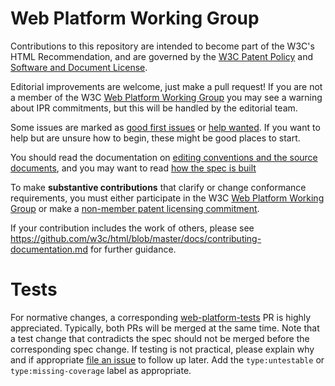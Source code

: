 # Web Platform Working Group

Contributions to this repository are intended to become part of
the W3C's HTML Recommendation, and are governed by the
	[W3C Patent Policy](http://www.w3.org/Consortium/Patent-Policy-20040205/)
and
	[Software and Document License](http://www.w3.org/Consortium/Legal/copyright-software).
  
Editorial improvements are welcome, just make a pull request! If you are not a member of the
W3C [Web Platform Working Group](https://www.w3.org/WebPlatform/WG/) you may see a warning about IPR commitments, but this will be
handled by the editorial team.

Some issues are marked as [good first issues](https://github.com/w3c/html/issues?q=is%3Aissue+is%3Aopen+label%3A%22good+first+issue%22)
or [help wanted](https://github.com/w3c/html/issues?q=is%3Aissue+is%3Aopen+label%3A%22good+first+issue%22).
If you want to help but are unsure how to begin, these might be good places to start. 

You should read the documentation on 
[editing conventions and the source documents](https://github.com/w3c/html/blob/master/docs/contributing-documentation.md), 
and you may want to read [how the spec is built](https://github.com/w3c/html/blob/master/docs/build-documentation.md)
  
To make **substantive contributions** that clarify or change conformance requirements, you must either participate
in the W3C [Web Platform Working Group](https://www.w3.org/WebPlatform/WG/)
or make a	[non-member patent licensing commitment](https://www.w3.org/2004/01/pp-impl/83482/nmlc).

If your contribution includes the work of others, please see https://github.com/w3c/html/blob/master/docs/contributing-documentation.md
for further guidance.

# Tests

For normative changes, a corresponding
[web-platform-tests](https://github.com/w3c/web-platform-tests) PR is highly appreciated. Typically,
both PRs will be merged at the same time. Note that a test change that contradicts the spec should
not be merged before the corresponding spec change. If testing is not practical, please explain why
and if appropriate [file an issue](https://github.com/w3c/web-platform-tests/issues/new) to follow
up later. Add the `type:untestable` or `type:missing-coverage` label as appropriate.
